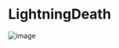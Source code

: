# LightningDeath
 
![image](https://user-images.githubusercontent.com/29240392/126050918-984147d0-ad5b-4f4d-8254-516fee5bccce.png)

